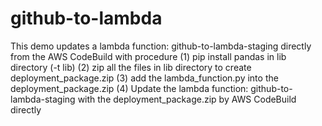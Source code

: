 # github-to-lambda
This demo updates a lambda function: github-to-lambda-staging directly from the AWS CodeBuild with procedure
(1) pip install pandas in lib directory (-t lib)
(2) zip all the files in lib directory to create deployment_package.zip
(3) add the lambda_function.py into the deployment_package.zip
(4) Update the lambda function: github-to-lambda-staging with the deployment_package.zip by AWS CodeBuild directly
